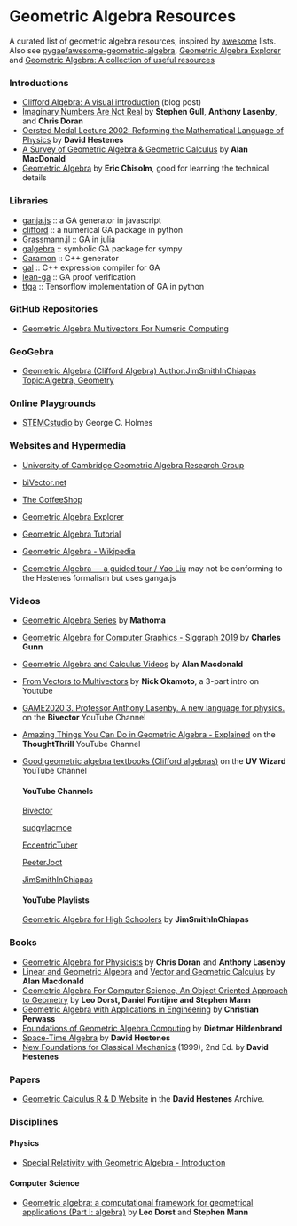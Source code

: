 # Geometric Algebra Resources

A curated list of geometric algebra resources, inspired by [awesome](https://github.com/sindresorhus/awesome) lists. Also see [pygae/awesome-geometric-algebra](https://github.com/pygae/awesome-geometric-algebra), [Geometric Algebra Explorer](https://ga-explorer.netlify.app/index.php/ga-online-resources/)  and [ Geometric Algebra: A collection of useful resources](https://bleyer.org/dw/doku.php?id=geometric_algebra)

### Introductions

- [Clifford Algebra: A visual introduction](https://slehar.wordpress.com/2014/03/18/clifford-algebra-a-visual-introduction/) (blog post)
- [Imaginary Numbers Are Not Real](http://geometry.mrao.cam.ac.uk/wp-content/uploads/2015/02/ImagNumbersArentReal.pdf) by **Stephen Gull**, **Anthony Lasenby**, and **Chris Doran**
- [Oersted Medal Lecture 2002: Reforming the Mathematical Language of Physics](https://davidhestenes.net/geocalc/pdf/OerstedMedalLecture.pdf) by **David Hestenes**
- [A Survey of Geometric Algebra & Geometric Calculus](http://faculty.luther.edu/~macdonal/GA&GC.pdf) by **Alan MacDonald**
- [Geometric Algebra](http://arxiv.org/abs/1205.5935 "Geometric Algebra") by **Eric Chisolm**, good for learning the technical details

### Libraries

- [ganja.js](https://github.com/enkimute/ganja.js) :: a GA generator in javascript 
- [clifford](https://github.com/pygae/clifford) :: a numerical GA package in python
- [Grassmann.jl](https://github.com/chakravala/Grassmann.jl) :: GA in julia
- [galgebra](https://github.com/pygae/galgebra) :: symbolic GA package for sympy
- [Garamon](https://github.com/vincentnozick/garamon) :: C++ generator
- [gal](https://github.com/jeremyong/gal) :: C++ expression compiler for GA
- [lean-ga](https://github.com/pygae/lean-ga) :: GA proof verification
- [tfga](https://github.com/RobinKa/tfga) :: Tensorflow implementation of GA in python

 ### GitHub Repositories

 - [Geometric Algebra Multivectors For Numeric Computing](https://github.com/geometryzen/multivectors)

  ### GeoGebra

  - [Geometric Algebra (Clifford Algebra) Author:JimSmithInChiapas Topic:Algebra, Geometry](https://www.geogebra.org/m/qzDtMW2q)

### Online Playgrounds

- [STEMCstudio](https://www.stemcstudio.com/) by George C. Holmes

### Websites and Hypermedia

- [University of Cambridge Geometric Algebra Research Group](https://geometry.mrao.cam.ac.uk/)
- [biVector.net](https://bivector.net/)
- [The CoffeeShop](https://enkimute.github.io/ganja.js/examples/coffeeshop.html#pga2d_points_and_lines)
- [Geometric Algebra Explorer](https://ga-explorer.netlify.app/index.php/ga-online-resources/)
- [Geometric Algebra Tutorial](https://geometricalgebratutorial.com/)
- [Geometric Algebra - Wikipedia](https://en.wikipedia.org/wiki/Geometric_algebra)
 
- [Geometric Algebra — a guided tour / Yao Liu](https://observablehq.com/@liuyao12/geometric-algebra) may not be conforming to the Hestenes formalism but uses ganga.js
  
### Videos

- [Geometric Algebra Series](https://www.youtube.com/playlist?list=PLpzmRsG7u_gqaTo_vEseQ7U8KFvtiJY4K) by **Mathoma**
- [Geometric Algebra for Computer Graphics - Siggraph 2019](https://www.youtube.com/watch?v=tX4H_ctggYo) by **Charles Gunn**
- [Geometric Algebra and Calculus Videos](https://www.youtube.com/channel/UCymE67THrWoeTABxzJm1wdg/videos) by **Alan Macdonald**
- [From Vectors to Multivectors](https://www.youtube.com/playlist?list=PLQ6JJNfj9jD_H3kUopCXkvvGoZqzYOzsV) by **Nick Okamoto**, a 3-part intro on Youtube
- [GAME2020 3. Professor Anthony Lasenby. A new language for physics.](https://youtu.be/m7v2IUJtC3g?si=Dp0BVK_lt8VCab29) on the **Bivector** YouTube Channel
- [Amazing Things You Can Do in Geometric Algebra - Explained](https://youtu.be/xGuN6KM_D18?si=v6pO-aJ066zdb5pk) on the **ThoughtThrill** YouTube Channel
- [Good geometric algebra textbooks (Clifford algebras)](https://youtube.com/shorts/-KUIR99nF6k?si=H3mOSBaxtLUwxiL2) on the **UV Wizard** YouTube Channel
  
  
  #### YouTube Channels
  [Bivector](https://www.youtube.com/@bivector)
  
  [sudgylacmoe](https://www.youtube.com/@sudgylacmoe)
  
  [EccentricTuber](https://www.youtube.com/@EccentricTuber)
  
  [PeeterJoot](https://www.youtube.com/@PeeterJoot)
  
  [JimSmithInChiapas](https://www.youtube.com/@JimSmithInChiapas)
  

  #### YouTube Playlists
   [Geometric Algebra for High Schoolers](https://www.youtube.com/playlist?list=PL4P20REbUHvzPW8rkHVyu9l20fJ5Iih2M) by **JimSmithInChiapas**
  

### Books

- [Geometric Algebra for Physicists](http://geometry.mrao.cam.ac.uk/2007/01/geometric-algebra-for-physicists/) by **Chris Doran** and **Anthony Lasenby**
- [Linear and Geometric Algebra](http://faculty.luther.edu/~macdonal/laga/index.html) and [Vector and Geometric Calculus](http://faculty.luther.edu/~macdonal/vagc/index.html) by **Alan Macdonald**
- [Geometric Algebra For Computer Science, An Object Oriented Approach to Geometry](http://www.geometricalgebra.net/) by **Leo Dorst, Daniel Fontijne and Stephen Mann**
- [Geometric Algebra with Applications in Engineering](http://link.springer.com/book/10.1007/978-3-540-89068-3) by **Christian Perwass**
- [Foundations of Geometric Algebra Computing](http://link.springer.com/book/10.1007/978-3-642-31794-1) by **Dietmar Hildenbrand**
- [Space-Time Algebra](http://www.springer.com/us/book/9783319184128) by **David Hestenes**
- [New Foundations for Classical Mechanics](https://link.springer.com/book/10.1007/0-306-47122-1) (1999), 2nd Ed. by **David Hestenes**

### Papers

- [Geometric Calculus R & D Website](https://davidhestenes.net/geocalc/) in the **David Hestenes** Archive.

### Disciplines
#### Physics

- [Special Relativity with Geometric Algebra - Introduction](https://geometricalgebratutorial.com/sr-intro)
  
#### Computer Science
  - [Geometric algebra:
a computational framework
for geometrical applications
(Part I: algebra)](https://cs.uwaterloo.ca/~smann/Papers/dorst-mann-I.pdf) by **Leo Dorst** and **Stephen Mann** 
